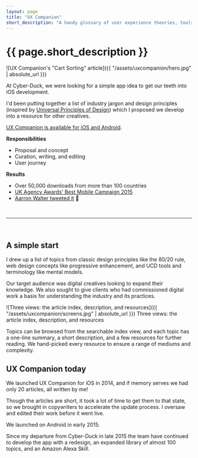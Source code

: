 ```yaml
---
layout: page
title: "UX Companion"
short_description: "A handy glossary of user experience theories, tools, and principles"
---
```


# {{ page.short_description }}

![UX Companion's "Cart Sorting" article]({{ "/assets/uxcompanion/hero.jpg" | absolute_url }})

At Cyber-Duck, we were looking for a simple app idea to get our teeth into iOS development.

I'd been putting together a list of industry jargon and design principles (inspired by [Universal Principles of Design](https://www.amazon.co.uk/Universal-Principles-Design-Usability-Perception/dp/1592530079)) which I proposed we develop into a resource for other creatives.

[UX Companion is available for iOS and Android](https://www.uxcompanion.com/).

**Responsibilities**
- Proposal and concept 
- Curation, writing, and editing
- User journey

**Results**
- Over 50,000 downloads from more than 100 countries
- [UK Agency Awards' Best Mobile Campaign 2015](https://web.archive.org/web/20170222053834/www.ukagencyawards.com/2015-winners)
- [Aarron Walter tweeted it](https://twitter.com/aarron/status/519829625917030400) 🤩

<br/>

-----

<br/>

## A simple start

I drew up a list of topics from classic design principles like the 80/20 rule, web design concepts like progressive enhancement, and UCD tools and terminology like mental models.

Our target audience was digital creatives looking to expand their knowledge. We also sought to give clients who had commissioned digital work a basis for understanding the industry and its practices.

![Three views: the article index, description, and resources]({{ "/assets/uxcompanion/screens.jpg" | absolute_url }})
<span class="post-meta">Three views: the article index, description, and resources</span>

Topics can be browsed from the searchable index view, and each topic has a one-line summary, a short description, and a few resources for further reading. We hand-picked every resource to ensure a range of mediums and complexity.

## UX Companion today

We launched UX Companion for iOS in 2014, and if memory serves we had only 20 articles, all written by me!

Though the articles are short, it took a lot of time to get them to that state, so we brought in copywriters to accelerate the update process. I oversaw and edited their work before it went live.

We launched on Android in early 2015.

Since my departure from Cyber-Duck in late 2015 the team have continued to develop the app with a redesign, an expanded library of almost 100 topics, and an Amazon Alexa Skill.